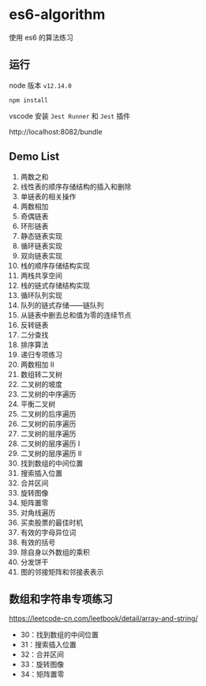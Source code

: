 # es6-algorithm

使用 es6 的算法练习

## 运行

node 版本 `v12.14.0`

```
npm install
```

vscode 安装 `Jest Runner` 和 `Jest` 插件

http://localhost:8082/bundle

## Demo List

1. 两数之和
2. 线性表的顺序存储结构的插入和删除
3. 单链表的相关操作
4. 两数相加
5. 奇偶链表
6. 环形链表
7. 静态链表实现
8. 循环链表实现
9. 双向链表实现
10. 栈的顺序存储结构实现
11. 两栈共享空间
12. 栈的链式存储结构实现
13. 循环队列实现
14. 队列的链式存储——链队列
15. 从链表中删去总和值为零的连续节点
16. 反转链表
17. 二分查找
18. 排序算法
19. 递归专项练习
20. 两数相加 II
21. 数组转二叉树
22. 二叉树的坡度
23. 二叉树的中序遍历
24. 平衡二叉树
25. 二叉树的后序遍历
26. 二叉树的前序遍历
27. 二叉树的层序遍历
28. 二叉树的层序遍历 I
29. 二叉树的层序遍历 II
30. 找到数组的中间位置
31. 搜索插入位置
32. 合并区间
33. 旋转图像
34. 矩阵置零
35. 对角线遍历
36. 买卖股票的最佳时机
37. 有效的字母异位词
38. 有效的括号
39. 除自身以外数组的乘积
40. 分发饼干
41. 图的邻接矩阵和邻接表表示

## 数组和字符串专项练习

https://leetcode-cn.com/leetbook/detail/array-and-string/

- 30：找到数组的中间位置
- 31：搜索插入位置
- 32：合并区间
- 33：旋转图像
- 34：矩阵置零
